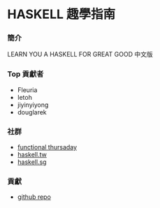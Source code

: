 # HASKELL 趣學指南

### 簡介
LEARN YOU A HASKELL FOR GREAT GOOD 中文版

### Top 貢獻者
* Fleuria
* letoh
* jiyinyiyong
* douglarek

### 社群
* [functional thursaday](http://meetup.com/Functional-Thursday)
* [haskell.tw](http://webchat.freenode.net/)
* [haskell.sg](http://www.meetup.com/haskell-sg)

### 貢獻
* [github repo](https://github.com/MnO2/learnyouahaskell-zh)
